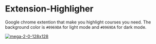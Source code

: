 # Extension-Highligher
Google chrome extention that make you highlight courses you need.
The background color is `#0969DA` for light mode and `#0969DA` for dark mode.

<a href="https://imgbb.com/"><img src="https://i.ibb.co/r2v3zM3/mega-2-0-128x128.png" alt="mega-2-0-128x128" border="0" /></a>
